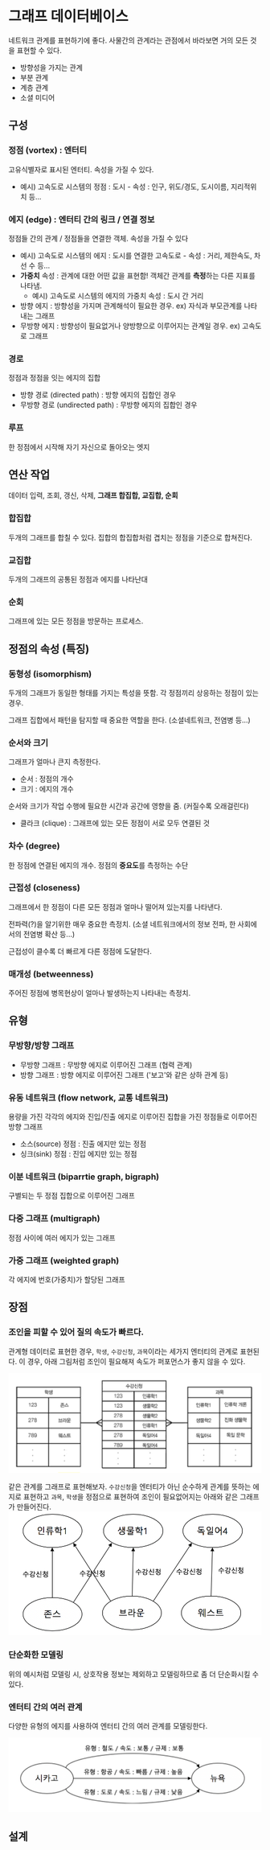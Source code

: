 그래프 데이터베이스
====

네트워크 관계를 표현하기에 좋다. 사물간의 관계라는 관점에서 바라보면 거의 모든 것을 표현할 수 있다.

* 방향성을 가지는 관계
* 부분 관계
* 계층 관계
* 소셜 미디어



## 구성

### 정점 (vortex) : 엔터티

고유식별자로 표시된 엔터티. 속성을 가질 수 있다.

* 예시) 고속도로 시스템의 정점 : 도시 - 속성 : 인구, 위도/경도, 도시이름, 지리적위치 등...

### 에지 (edge) : 엔터티 간의 링크 / 연결 정보

정점들 간의 관계 / 정점들을 연결한 객체. 속성을 가질 수 있다

* 예시) 고속도로 시스템의 에지 : 도시를 연결한 고속도로 - 속성 : 거리, 제한속도, 차선 수 등...
* **가중치** 속성 : 관계에 대한 어떤 값을 표현함! 객체간 관계를 **측정**하는 다른 지표를 나타냄.
  * 예시) 고속도로 시스템의 에지의 가중치 속성 : 도시 간 거리
* 방향 에지 : 방향성을 가지며 관계해석이 필요한 경우. ex) 자식과 부모관계를 나타내는 그래프
* 무방향 에지 : 방향성이 필요없거나 양방향으로 이루어지는 관계일 경우. ex) 고속도로 그래프

### 경로

정점과 정점을 잇는 에지의 집합

* 방향 경로 (directed path) : 방향 에지의 집합인 경우
* 무방향 경로 (undirected path) : 무방향 에지의 집합인 경우

### 루프

한 정점에서 시작해 자기 자신으로 돌아오는 엣지



## 연산 작업

데이터 입력, 조회, 갱신, 삭제, **그래프 합집합, 교집합, 순회**

### 합집합

두개의 그래프를 합칠 수 있다. 집합의 합집합처럼 겹치는 정점을 기준으로 합쳐진다.

### 교집합

두개의 그래프의 공통된 정점과 에지를 나타난대

### 순회

그래프에 있는 모든 정점을 방문하는 프로세스.



## 정점의 속성 (특징)

### 동형성 (isomorphism)

두개의 그래프가 동일한 형태를 가지는 특성을 뜻함. 각 정점끼리 상응하는 정점이 있는 경우. 

그래프 집합에서 패턴을 탐지할 때 중요한 역할을 한다. (소셜네트워크, 전염병 등...)

### 순서와 크기

그래프가 얼마나 큰지 측정한다.

* 순서 : 정점의 개수
* 크기 : 에지의 개수

순서와 크기가 작업 수행에 필요한 시간과 공간에 영향을 줌. (커질수록 오래걸린다)

* 클라크 (clique) : 그래프에 있는 모든 정점이 서로 모두 연결된 것

### 차수 (degree)

한 정점에 연결된 에지의 개수. 정점의 **중요도**를 측정하는 수단

### 근접성 (closeness)

그래프에서 한 정점이 다른 모든 정점과 얼마나 떨어져 있는지를 나타낸다.

전파력(?)을 알기위한 매우 중요한 측정치. (소셜 네트워크에서의 정보 전파, 한 사회에서의 전염병 확산 등...)

근접성이 클수록 더 빠르게 다른 정점에 도달한다.

### 매개성 (betweenness)

주어진 정점에 병목현상이 얼마나 발생하는지 나타내는 측정치.



## 유형

### 무방향/방향 그래프

* 무방향 그래프 : 무방향 에지로 이루어진 그래프 (협력 관계)
* 방향 그래프 : 방향 에지로 이루어진 그래프 ('보고'와 같은 상하 관계 등)

### 유동 네트워크 (flow network, 교통 네트워크)

용량을 가진 각각의 에지와 진입/진출 에지로 이루어진 집합을 가진 정점들로 이루어진 방향 그래프

* 소스(source) 정점 : 진출 에지만 있는 정점
* 싱크(sink) 정점 : 진입 에지만 있는 정점

### 이분 네트워크 (biparrtie graph, bigraph)

구별되는 두 정점 집합으로 이루어진 그래프

### 다중 그래프 (multigraph)

정점 사이에 여러 에지가 있는 그래프

### 가중 그래프 (weighted graph)

각 에지에 번호(가중치)가 할당된 그래프

## 장점

### 조인을 피할 수 있어 질의 속도가 빠르다.

관계형 데이터로 표현한 경우, `학생`, `수강신청`, `과목`이라는 세가지 엔터티의 관계로 표현된다. 이 경우, 아래 그림처럼 조인이 필요해져 속도가 퍼포먼스가 좋지 않을 수 있다.

![](../images/relation_student_subject.png)

같은 관계를 그래프로 표현해보자. `수강신청`을 엔터티가 아닌 순수하게 관계를 뜻하는 에지로 표현하고 `과목`, `학생`을 정점으로 표현하여 조인이 필요없어지는 아래와 같은 그래프가 만들어진다.
![](../images/graph_student_subject.png)

### 단순화한 모델링

위의 예시처럼 모델링 시, 상호작용 정보는 제외하고 모델링하므로 좀 더 단순화시킬 수 있다.

### 엔터티 간의 여러 관계

다양한 유형의 에지를 사용하여 엔터티 간의 여러 관계를 모델링한다.

![](../images/graph_multi_relations.png)



## 설계

